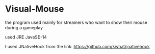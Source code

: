 # Visual-Mouse

the program used mainly for streamers who want to show their mouse during a gameplay

used JRE JavaSE-14

I used JNativeHook from the link: https://github.com/kwhat/jnativehook

